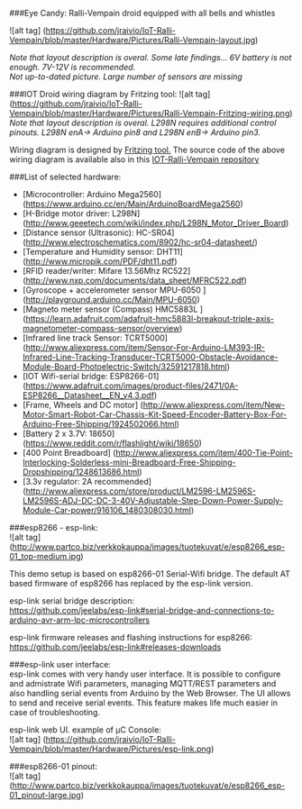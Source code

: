 ###Eye Candy: Ralli-Vempain droid equipped with all bells and whistles

![alt tag] (https://github.com/jraivio/IoT-Ralli-Vempain/blob/master/Hardware/Pictures/Ralli-Vempain-layout.jpg)

_Note that layout description is overal. Some late findings... 6V battery is not enough. 7V-12V is recommended._    
_Not up-to-dated picture. Large number of sensors are missing_     

###IOT Droid wiring diagram by Fritzing tool:
![alt tag] (https://github.com/jraivio/IoT-Ralli-Vempain/blob/master/Hardware/Pictures/Ralli-Vempain-Fritzing-wiring.png)
_Note that layout description is overal. L298N requires additional control pinouts. L298N enA-> Arduino pin8 and L298N enB-> Arduino pin3._    


Wiring diagram is designed by [Fritzing tool.](http://fritzing.org/home/) The source code of the above wiring diagram is available also in this [IOT-Ralli-Vempain repository](https://github.com/jraivio/IoT-Ralli-Vempain/blob/master/Hardware/Rally_Droid2.fzz)

###List of selected hardware:
- [Microcontroller: Arduino Mega2560] (https://www.arduino.cc/en/Main/ArduinoBoardMega2560)
- [H-Bridge motor driver: L298N] (http://www.geeetech.com/wiki/index.php/L298N_Motor_Driver_Board)
- [Distance sensor (Ultrasonic): HC-SR04] (http://www.electroschematics.com/8902/hc-sr04-datasheet/)
- [Temperature and Humidity sensor: DHT11] (http://www.micropik.com/PDF/dht11.pdf)
- [RFID reader/writer: Mifare 13.56Mhz RC522] (http://www.nxp.com/documents/data_sheet/MFRC522.pdf)
- [Gyroscope + accelerometer sensor MPU-6050 ] (http://playground.arduino.cc/Main/MPU-6050)
- [Magneto meter sensor (Compass) HMC5883L ] (https://learn.adafruit.com/adafruit-hmc5883l-breakout-triple-axis-magnetometer-compass-sensor/overview)
- [Infrared line track Sensor: TCRT5000] (http://www.aliexpress.com/item/Sensor-For-Arduino-LM393-IR-Infrared-Line-Tracking-Transducer-TCRT5000-Obstacle-Avoidance-Module-Board-Photoelectric-Switch/32591217818.html)
- [IOT Wifi-serial bridge: ESP8266-01] (https://www.adafruit.com/images/product-files/2471/0A-ESP8266__Datasheet__EN_v4.3.pdf)
- [Frame, Wheels and DC motor] (http://www.aliexpress.com/item/New-Motor-Smart-Robot-Car-Chassis-Kit-Speed-Encoder-Battery-Box-For-Arduino-Free-Shipping/1924502066.html)
- [Battery 2 x 3.7V: 18650] (https://www.reddit.com/r/flashlight/wiki/18650)
- [400 Point Breadboard] (http://www.aliexpress.com/item/400-Tie-Point-Interlocking-Solderless-mini-Breadboard-Free-Shipping-Dropshipping/1248613686.html)
- [3.3v regulator: 2A recommended] (http://www.aliexpress.com/store/product/LM2596-LM2596S-LM2596S-ADJ-DC-DC-3-40V-Adjustable-Step-Down-Power-Supply-Module-Car-power/916106_1480308030.html)


###esp8266 - esp-link:    
![alt tag] (http://www.partco.biz/verkkokauppa/images/tuotekuvat/e/esp8266_esp-01_top-medium.jpg)

This demo setup is based on esp8266-01 Serial-Wifi bridge. The default AT based firmware of esp8266 has replaced by the esp-link version.

esp-link serial bridge description:    
https://github.com/jeelabs/esp-link#serial-bridge-and-connections-to-arduino-avr-arm-lpc-microcontrollers

esp-link firmware releases and flashing instructions for esp8266:     
https://github.com/jeelabs/esp-link#releases-downloads

###esp-link user interface:   
esp-link comes with very handy user interface. It is possible to configure and admistrate Wifi parameters, managing MQTT/REST parameters and also handling serial events from Arduino by the Web Browser. The UI allows to send and receive serial events. This feature makes life much easier in case of troubleshooting.    

esp-link web UI. example of μC Console:    
![alt tag] (https://github.com/jraivio/IoT-Ralli-Vempain/blob/master/Hardware/Pictures/esp-link.png)    



###esp8266-01 pinout:   
![alt tag] (http://www.partco.biz/verkkokauppa/images/tuotekuvat/e/esp8266_esp-01_pinout-large.jpg)


